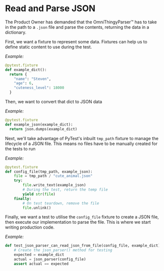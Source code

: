 # Read and Parse JSON

The Product Owner has demanded that the OmniThingyParser™ has to take in the path to a `.json` file and parse the contents, returning the data in a dictionary.

First, we want a fixture to represent some data. Fixtures can help us to define static content to use during the test. 

*Example:*
```python
@pytest.fixture
def example_dict():
  return {
    "name": "Steven",
    "age": 6,
    "cuteness_level": 18000
  }
```

Then, we want to convert that dict to JSON data

*Example:*
```python
@pytest.fixture
def example_json(example_dict):
  return json.dumps(example_dict)
```

Next, we'll take advantage of PyTest's inbuilt `tmp_path` fixture to manage the lifecycle of a JSON file. This means no files have to be manually created for the tests to run

*Example:*
```python
@pytest.fixture
def config_file(tmp_path, example_json):
    file = tmp_path / "cute_animal.json"
    try:
        file.write_text(example_json)
        # During the test, return the temp file
        yield str(file)
    finally:
        # On test teardown, remove the file
        file.unlink()
```

Finally, we want a test to utilise the `config_file` fixture to create a JSON file, then execute our implementation to parse the file. This is where we start writing production code.

*Example:*
```python
def test_json_parser_can_read_json_from_file(config_file, example_dict):
    # Create the json_parser() method for testing
    expected = example_dict
    actual = json_parser(config_file)
    assert actual == expected
```
